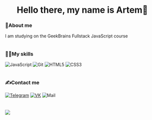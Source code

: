<h1 align="center">Hello there, my name is Artem👋</h1>
<h3>🤔About me</h3>
I am studying on the GeekBrains Fullstack JavaScript course
<h1></h1>
<h3>💪🏼My skills</h3>
<div>
    <img src="https://img.shields.io/badge/JavaScript-black?style=for-the-badge&logo=JavaScript" alt="JavaScript"/>
    <img src="https://img.shields.io/badge/Git-black?style=for-the-badge&logo=Git" alt="Git"/>
    <img src="https://img.shields.io/badge/HTML5-black?style=for-the-badge&logo=HTML5" alt="HTML5"/>
    <img src="https://img.shields.io/badge/CSS3-black?style=for-the-badge&logo=CSS3" alt="CSS3"/>
 </div>
 <h1></h1>
 <h3>✍Contact me</h3>
 <div>
  <a href="https://t.me/jpustik"><img
                src="https://img.shields.io/badge/Telegram-black?style=for-the-badge&logo=Telegram" alt="Telegram"></a>
  <a href="https://vk.com/pusart228"><img
             src="https://img.shields.io/badge/VK-black?style=for-the-badge&logo=VK" alt="VK"></a>
  <a href"malito:jpust43@mail.ru"><img
                src="https://img.shields.io/badge/Email-black?style=for-the-badge&logo=e" alt="Mail"></a>
  
 </div>
 <h1></h1>
<img src="https://github-readme-streak-stats.herokuapp.com/?user=jpustik&theme=dark&background=000000">
